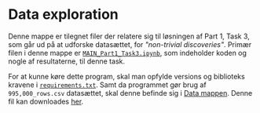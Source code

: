 # Data exploration

Denne mappe er tilegnet filer der relatere sig til løsningen af Part 1, Task 3, som går ud på at udforske datasættet, for *"non-trivial discoveries"*.
Primær filen i denne mappe er [``MAIN_Part1_Task3.ipynb``](https://github.com/Kqr508/GDS-Fake-News-Project/blob/main/Data%20exploration/MAIN_Part1_Task3.ipynb), som indeholder koden og nogle af resultaterne, til denne task.

For at kunne køre dette program, skal man opfylde versions og biblioteks kravene i [``requirements.txt``](https://github.com/Kqr508/GDS-Fake-News-Project/new/main/Data%20exploration/requirements.txt).
Samt da programmet gør brug af ``995,000_rows.csv`` datasættet, skal denne befinde sig i [Data mappen](https://github.com/Kqr508/GDS-Fake-News-Project/tree/main/Data). Denne fil kan downloades [her](https://absalon.ku.dk/courses/80486/files/9275000?wrap=1).

